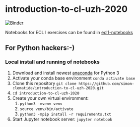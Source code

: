 # introduction-to-cl-uzh-2020
[![Binder](http://mybinder.org/badge_logo.svg)](http://mybinder.org/v2/gh/simon-clematide/introduction-to-cl-uzh-2020/master)


Notebooks for ECL I exercises can be found in [ecl1-notebooks](ecl1-notebooks)



## For Python hackers:-)
### Local install and running of notebooks
1. Download and install newest [anaconda](https://www.anaconda.com/distribution/) for Python 3
2. Activate your conda base environment `conda activate base`
3. Clone this repository `git clone https://github.com/simon-clematide/introduction-to-cl-uzh-2020.git`
4. `cd introduction-to-cl-uzh-2020`
5. Create your own virtual environment:
	1. `python3 -mvenv venv`
	2. `source venv/bin/activate`
	3. `python3 -mpip install -r requirements.txt`
6. Start Jupyter notebook server: `jupyter notebook`



